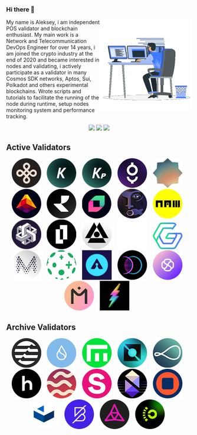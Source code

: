 ### Hi there 👋
<picture> <img align="right" src="https://github.com/Lefey/Lefey/raw/main/img/coding.gif" width = 250px></picture>
My name is Aleksey, i am independent POS validator and blockchain enthusiast.
My main work is a Network and Telecommunication DevOps Engineer for over 14 years, i am joined the crypto industry at the end of 2020 and became interested in nodes and validating, i actively participate as a validator in many Cosmos SDK networks, Aptos, Sui, Polkadot and others experimental blockchains. 
Wrote scripts and tutorials to facilitate the running of the node during runtime, setup nodes monitoring system and performance tracking.

<div align="center">
<a href="http://t.me/lefey_m" target="_blank"><img src="https://img.shields.io/badge/Telegram-1DA1F2?style=for-the-badge&logo=telegram&logoColor=white"></a>
<a href="https://discordapp.com/users/847463448458952745" target="_blank"><img src="https://img.shields.io/badge/Discord-5865F2?style=for-the-badge&logo=discord&logoColor=white"></a>
<a href="https://twitter.com/lefey_eth" target="_blank"><img src="https://img.shields.io/badge/Twitter-1DA1F2?style=for-the-badge&logo=twitter&logoColor=white"></a>
</div>

## Active Validators
<div align="center">  
<a href="https://dymension.explorers.guru/validator/dymvaloper12dcwljddj8u4402lt08quyxvh6vh7aj5umujct" target="_blank"><img src="https://github.com/Lefey/Lefey/raw/main/img/dymension.png" title="Dymension Hub" width="80" height="auto"></a>&nbsp;&nbsp;&nbsp;
<a href="https://kyve.explorers.guru/validator/kyvevaloper1w3etlejq78tn4vwmqhepzcl2a6zyth0wg4ae02" target="_blank"><img src="https://github.com/Lefey/Lefey/raw/main/img/kyve.png" title="KYVE Network" width="80" height="auto"></a>&nbsp;&nbsp;&nbsp;
<a href="https://app.kyve.network/#/validators/kyve1xccnldlwmgpq4hc855f3nzvshfl5nw7493c9l9" target="_blank"><img src="https://github.com/Lefey/Lefey/raw/main/img/kyve_protocol.png" title="KYVE Protocol" width="80" height="auto"></a>&nbsp;&nbsp;&nbsp;
<a href="https://gitopia.exploreme.pro/validators/gitopiavaloper1z6f3pnsxsvt97cvg0xwc6gja85y303yn9y8saw" target="_blank"><img src="https://github.com/Lefey/Lefey/raw/main/img/gitopia.png" title="Gitopia" width="80" height="auto"></a>&nbsp;&nbsp;&nbsp; 
<a href="https://haqq.explorers.guru/validator/haqqvaloper1mhakrdp2rkzyztk85aux5ffs7xgwtp6hkzpr05" target="_blank"><img src="https://github.com/Lefey/Lefey/raw/main/img/haqq.png" title="Islamic Coin" width="80" height="auto"></a>&nbsp;&nbsp;&nbsp;
<a href="https://lava.explorers.guru/validator/lava@valoper1td3grjan3lmlsrh2gzav8q6p59vyrhfcs2zknu" target="_blank"><img src="https://github.com/Lefey/Lefey/raw/main/img/lava.png" title="Lava" width="80" height="auto"></a>&nbsp;&nbsp;&nbsp;
<a href="https://explorer.nodestake.top/realio/staking/realiovaloper1t4dta883vhdeued85j9y0e96487tcvtv3rdjd4" target="_blank"><img src="https://github.com/Lefey/Lefey/raw/main/img/realio.png" title="Realio" width="80" height="auto"></a>&nbsp;&nbsp;&nbsp;
<a href="https://blocks-perseverance.chainflip.io/validators/cFK8ybMhrVuUmCFLcnyfEzSqjm2YArEihSvjPoHjbo9NVZSZA" target="_blank"><img src="https://github.com/Lefey/Lefey/raw/main/img/chainflip.png" title="ChainFlip" width="80" height="auto"></a>&nbsp;&nbsp;&nbsp;
<a href="https://ping.pub/picasso/staking/picavaloper10jmtfrgcaky8d0uqrqt53u92pjwjz7g3z5r8vf" target="_blank"><img src="https://github.com/Lefey/Lefey/raw/main/img/composable.png" title="Composable Finance" width="80" height="auto"></a>&nbsp;&nbsp;&nbsp;
<a href="https://namadaexplorer.com/validator/54565635042A3C9BC8D38C42D032533A77EA20CD" target="_blank"><img src="https://github.com/Lefey/Lefey/raw/main/img/namada.png" title="Namada" width="80" height="auto"></a>&nbsp;&nbsp;&nbsp;
<a href="https://explorer.eywa.fi/validators/?search=0xB35870A44133b584A20ccC8aBed4229657fe86dF" target="_blank"><img src="https://github.com/Lefey/Lefey/raw/main/img/eywa.png" title="EYWA" width="80" height="auto"></a>&nbsp;&nbsp;&nbsp;
<a href="https://testnet-explorer.lamina1.global/" target="_blank"><img src="https://github.com/Lefey/Lefey/raw/main/img/lamina1.png" title="Lamina1" width="80" height="auto"></a>&nbsp;&nbsp;&nbsp;
<a href="https://explorer-sphinx.shardeum.org/account/73b53c50b0a83823598ab6c4b282a9c7fa173c5cdc3e6a90966abf7316d319d9" target="_blank"><img src="https://github.com/Lefey/Lefey/raw/main/img/shardeum.png" title="Shardeum" width="80" height="auto"></a>&nbsp;&nbsp;&nbsp;
<a href="https://app.sarcophagus.io/archaeologists" target="_blank"><img src="https://github.com/Lefey/Lefey/raw/main/img/sarcophagus.png" title="Sarcophagus" width="80" height="auto"></a>&nbsp;&nbsp;&nbsp;
<a href="https://app.goracle.io/validators/v2?validator=Lefey" target="_blank"><img src="https://github.com/Lefey/Lefey/raw/main/img/goracle.png" title="Goracle" width="80" height="auto"></a>&nbsp;&nbsp;&nbsp;
<a href="https://explorer.muon.net/pion/nodes/269" target="_blank"><img src="https://github.com/Lefey/Lefey/raw/main/img/muon.png" title="Muon" width="80" height="auto"></a>&nbsp;&nbsp;&nbsp;
<a href="https://testnet.explorer.taraxa.io/address/0x1a07499432b2f7739d223be51ec17bf07d32b383" target="_blank"><img src="https://github.com/Lefey/Lefey/raw/main/img/taraxa.png" title="Taraxa" width="80" height="auto"></a>&nbsp;&nbsp;&nbsp;
<a href="https://testnet.itrocket.net/arkeo/staking/tarkeovaloper16elkk4q3fkmnv37fptr8rnpht9elf8fkmkqgt8" target="_blank"><img src="https://github.com/Lefey/Lefey/raw/main/img/arkeo.png" title="Arkeo" width="80" height="auto"></a>&nbsp;&nbsp;&nbsp;
<a href="https://testnet.itrocket.net/entangle/staking/ethmvaloper1etqgzsg2ufqc0e2jp545tzeq9w8zh7f747ayuq" target="_blank"><img src="https://github.com/Lefey/Lefey/raw/main/img/entangle.png" title="Entangle" width="80" height="auto"></a>&nbsp;&nbsp;&nbsp;
<a href="https://explorer.stavr.tech/Selfchain-testnet/staking/selfvaloper1u90j5xcmwkmdr4hj5ct5l4k2eyjn8chcaunvrm" target="_blank"><img src="https://github.com/Lefey/Lefey/raw/main/img/selfchain.png" title="Selfchain" width="80" height="auto"></a>&nbsp;&nbsp;&nbsp;
<a href="https://explorer.hongbai.mantrachain.io/mantrachain/validators/mantravaloper1ccupch4radxrns4xcjs55r4jetznylxnpcwcp6" target="_blank"><img src="https://github.com/Lefey/Lefey/raw/main/img/mantrachain.png" title="Mantrachain" width="80" height="auto"></a>&nbsp;&nbsp;&nbsp;
<a href="https://fleek.network/" target="_blank"><img src="https://github.com/Lefey/Lefey/raw/main/img/fleek.png" title="Fleek" width="80" height="auto"></a>&nbsp;&nbsp;&nbsp;
</div> 

## Archive Validators
<div align="center">
<a href="#" target="_blank"><img src="https://github.com/Lefey/Lefey/raw/main/img/aptos.png" title="Aptos" width="80" height="auto"></a>&nbsp;&nbsp;&nbsp;
<a href="#" target="_blank"><img src="https://github.com/Lefey/Lefey/raw/main/img/sui.png" title="Sui" width="80" height="auto"></a>&nbsp;&nbsp;&nbsp;
<a href="https://empower.explorers.guru/validator/empowervaloper10ym8hjfacenwdwranuz8lfte2jcc6jds0x349g" target="_blank"><img src="https://github.com/Lefey/Lefey/raw/main/img/empower.png" title="Empower" width="80" height="auto"></a>&nbsp;&nbsp;&nbsp;
<a href="https://neutron.explorers.guru/validator/neutronvaloper1e427g4rn4fxnjzetzna8pmu03k35hrxkew6gfm" target="_blank"><img src="https://github.com/Lefey/Lefey/raw/main/img/neutron.png" title="Neutron" width="80" height="auto"></a>&nbsp;&nbsp;&nbsp;
<a href="https://goerli.beaconcha.in/validator/aac04e9b5ecadcf67ad98f29a7bb76df9e2b3685229262084901e9bdd5da015f88123d6cb7da876e6254a3b90b6aed63" target="_blank"><img src="https://github.com/Lefey/Lefey/raw/main/img/obol.png" title="Obol" width="80" height="auto"></a>&nbsp;&nbsp;&nbsp;
<a href="https://exp.nodeist.net/t-humans/staking/humanvaloper1sstrp4cxv2kxh24vvs2pmntmlzut668nxh786h" target="_blank"><img src="https://github.com/Lefey/Lefey/raw/main/img/humans.png" title="Humans" width="80" height="auto"></a>&nbsp;&nbsp;&nbsp;
<a href="#" target="_blank"><img src="https://github.com/Lefey/Lefey/raw/main/img/sei.png" title="Sei" width="80" height="auto"></a>&nbsp;&nbsp;&nbsp;
<a href="#" target="_blank"><img src="https://github.com/Lefey/Lefey/raw/main/img/stride.png" title="Stride" width="80" height="auto"></a>&nbsp;&nbsp;&nbsp;
<a href="https://nibiru.explorers.guru/validator/nibivaloper15fkx6nklufvem587y4fnjpchy4j62z76h5099a" target="_blank"><img src="https://github.com/Lefey/Lefey/raw/main/img/nibiru.png" title="Nibiru" width="80" height="auto"></a>&nbsp;&nbsp;&nbsp;
<a href="https://nolus.explorers.guru/validator/nolusvaloper17wuhjxqadgwnvhjux7y092wns4uxqakq3xqhf3" target="_blank"><img src="https://github.com/Lefey/Lefey/raw/main/img/nolus.png" title="Nolus" width="80" height="auto"></a>&nbsp;&nbsp;&nbsp;
<a href="https://cascadia.exploreme.pro/validator/cascadiavaloper1042djsrm67v7nhsuyrwdsk08drqnlnmun6czya" target="_blank"><img src="https://github.com/Lefey/Lefey/raw/main/img/cascadia.png" title="Cascadia" width="80" height="auto"></a>&nbsp;&nbsp;&nbsp;
<a href="https://www.cosmoscan.io/validator/bandvaloper17vzyy636a3zluzrq7u7mhrkl3wrfa29wh7lg6p#reports" target="_blank"><img src="https://github.com/Lefey/Lefey/raw/main/img/band.png" title="Bandchain" width="80" height="auto"></a>&nbsp;&nbsp;&nbsp;
<a href="https://explorer.test.taiko.xyz/address/0xe5640250816f5CF39b7D0D94fF63693AdAEb1d9a" target="_blank"><img src="https://github.com/Lefey/Lefey/raw/main/img/taiko.png" title="Taiko" width="80" height="auto"></a>&nbsp;&nbsp;&nbsp;
<a href="https://pre-alpha-beacon.opside.info/validator/5539" target="_blank"><img src="https://github.com/Lefey/Lefey/raw/main/img/opside.png" title="Opside" width="80" height="auto"></a>&nbsp;&nbsp;&nbsp;
</div> 
